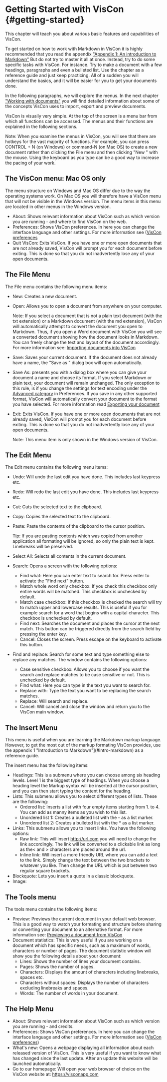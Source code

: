
# Getting Started with VisCon {#getting-started}

This chapter will teach you about various basic features and capabilities of VisCon.

To get started on how to work with Markdown in VisCon it is highly recommended that you read the appendix ["Appendix 1: An introduction to Markdown"](#markdown-intro) But do not try to master it all at once. Instead, try to do some specific tasks with VisCon. For instance. Try to make a document with a few headings, paragraphs and even a bulleted list. Use the chapter as a reference guide and just keep practicing. All of a sudden you will understand the basics, and it will be easier for you to get your documents done.

In the following paragraphs, we will explore the menus. In the next chapter ["Working with documents"](#working-with-documents) you will find detailed information about some of the concepts VisCon uses to import, export and preview documents.

VisCon is visually very simple. At the top of the screen is a menu bar from which all functions can be accessed. The menus and their functions are explained in the following sections.

Note: When you examine the menus in VisCon, you will see that there are hotkeys for the vast majority of functions. For example, you can press CONTROL + N (on Windows) or command-N (on Mac OS) to create a new document rather than clicking the File menu and then clicking "New " with the mouse. Using the keyboard as you type can be a good way to increase the pacing of your work.

## The VisCon menu: Mac OS only

The menu structure on Windows and Mac OS differ due to the way the operating systems work. On Mac OS you will therefore have a VisCon menu that will not be visible in the Windows version. The menu items in this menu are located in other menus in the Windows version.

* About: Shows relevant information about VisCon such as which version you are running - and where to find VisCon on the web.
* Preferences: Shows VisCon preferences. In here you can change the interface language and other settings. For more information see ([VisCon preferences](#viscon-preferences)
* Quit VisCon: Exits VisCon. If you have one or more open documents that are not already saved, VisCon will prompt you for each document before exiting. This is done so that you do not inadvertently lose any of your open documents.


## The File Menu

The File menu contains the following menu items:

* New: Creates a new document.
* Open: Allows you to open a document from anywhere on your computer.

	Note: If you select a document that is not a plain text document (with the txt extension) or a Markdown document (with the md extension), VisCon will automatically attempt to convert the document you open to Markdown.
Thus, if you open a Word document with VisCon you will see a converted document showing how the document looks in Markdown. You can freely change the text and layout of the document accordingly. For more information see: [Importing documents into VisCon](#importing-documents-into-VisCon)
* Save: Saves your current document. If the document does not already have a name, the "Save as " dialog box will open automatically.
* Save As: presents you with a dialog box where you can give your document a name and choose its format. If you select Markdown or plain text, your document will remain unchanged. The only exception to this rule, is if you change the settings for text encoding under the [Advanced category](#advanced-preferences) in Preferences. If you save in any other supported format, VisCon will automatically convert your document to the format you have selected. For more information read [Exporting your document](#exporting-documents-from-viscon)
* Exit: Exits VisCon. If you have one or more open documents that are not already saved, VisCon will prompt you for each document before exiting. This is done so that you do not inadvertently lose any of your open documents.

	Note: This menu item is only shown in the Windows version of VisCon.

## The Edit Menu

The Edit menu contains the following menu items:

* Undo: Will undo the last edit you have done. This includes last keypress etc.
* Redo: Will redo the last edit you have done. This includes last keypress etc.
* Cut: Cuts the selected text to the clipboard.
* Copy: Copies the selected text to the clipboard.
* Paste: Paste the contents of the clipboard to the cursor position.

	Tip: If you are pasting contents which was copied from another application all formating will be ignored, so only the plain text is kept. Linebreaks will be preserved.
* Select All: Selects all contents in the current document.
* Search: Opens a screen with the following options:
	* Find what: Here you can enter text to search for. Press enter to activate the "Find next" button.
	* Match whole word only  checkbox: If you check this checkbox only entire words will be matched. This checkbox is unchecked by default.
	* Match case checkbox: If this checkbox is checked the search will try to match upper and lowercase results. This is useful if you for example search for a word that begins with a capital character. This checkbox is unchecked by default.
	* Find next: Searches the document and places the cursor at the next match. This button can be triggered directly from the search field by pressing the enter key.
	* Cancel: Closes the screen. Press escape on the keyboard to activate this button.
* Find and replace: Search for some text and type something else to replace any matches. The window contains the following options:
	* Case sensitive checkbox: Allows you to choose if you want the search and replace matches to be case sensitive or not. This is unchecked by default.
	* Find what: Here you can type in the text you want to search for.
	* Replace with: Type the text you want to be replacing the search matches.
	* Replace: Will search and replace.
	* Cancel: Will cancel and close the window and return you to the VisCon main window.

## The Insert Menu

This menu is useful when you are learning the Markdown markup language. However, to get the most out of the markup formating VisCon provides, use the appendix 1 "Introduction to Markdown"](#intro-markdown) as a reference guide.

The insert menu has the following items:

* Headings: This is a submenu where you can choose among six heading levels. Level 1 is the biggest type of headings. When you choose a heading level the Markup syntax will be inserted at the cursor position, and you can then start typing the content for the heading.
* Lists: This submenu allows you to select different types of lists. These are the following:
	* Ordered list: Inserts a list with four empty items starting from 1. to 4. You can add as manny items as you wish to this list.
	* Unordered list 1: Creates a bulleted list with the - as a list marker.
	* Unordered list 2: Creates a bulleted list with the * as a list marker.
* Links: This submenu allows you to insert links. You have the following options:
	 * Raw link: This will insert <http://url.com> you will need to change the link accordingly. The link will be converted to a clickable link as long as the\< and \> characters are placed around the url.
	* Inline link: Will insert a more friendly URL where you can add a text to the link. Simply change the text between the two brackets to whatever you like. Then change the URL which is put between two regular square brackets.
* Blockquote: Lets you insert a quote in a classic blockquote.
* Image: 

## The Tools menu

The tools menu contains the following items:

* Preview: Previews the current document in your default web browser. This is a good way to watch your formating and structure before sharing or converting your document to an alternative format. For more information see: [Previewing a document from VisCon](#previewing-a-document-from-viscon)
* Document statistics: This is very useful if you are working on a document which has specific needs, such as a maximum of words, characters or number of pages. The document statistic window will show you the following details about your document:
	- Lines: Shows the number of lines your document contains.
	- Pages: Shows the number of pages.
	- Characters: Displays the amount of characters including linebreaks, spaces etc.
	- Characters without spaces: Displays the number of characters excluding linebreaks and spaces.
	- Words: The number of words in your document.

## The Help Menu

* About: Shows relevant information about VisCon such as which version you are running - and credits.
* Preferences: Shows VisCon preferences. In here you can change the interface language and other settings. For more information see ([VisCon preferences](#viscon-preferences))
* What's new: Opens a webpage displaying all information about each released version of VisCon. This is very useful if you want to know what has changed since the last update. After an update this website will be launched automatically.
* Go to our homepage: Will open your web browser of choice on the VisCon website at: <https://visconapp.com>